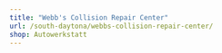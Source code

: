 ```yaml
---
title: "Webb's Collision Repair Center"
url: /south-daytona/webbs-collision-repair-center/
shop: Autowerkstatt
---
```

